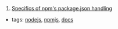 1. [Specifics of npm's package.json handling](https://docs.npmjs.com/files/package.json)
  * tags: [nodejs](tags/nodejs.md), [npmjs](tags/npmjs.md), [docs](tags/docs.md)
